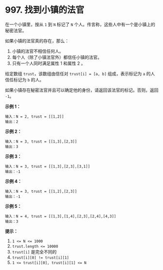# 997. 找到小镇的法官

在一个小镇里，按从 `1` 到 `N` 标记了 `N` 个人。传言称，这些人中有一个是小镇上的秘密法官。

如果小镇的法官真的存在，那么：

1. 小镇的法官不相信任何人。
2. 每个人（除了小镇法官外）都信任小镇的法官。
3. 只有一个人同时满足属性 1 和属性 2 。

给定数组 `trust`，该数组由信任对 `trust[i] = [a, b]` 组成，表示标记为 `a` 的人信任标记为 `b` 的人。

如果小镇存在秘密法官并且可以确定他的身份，请返回该法官的标记。否则，返回 `-1`。

**示例 1：**

```()
输入：N = 2, trust = [[1,2]]
输出：2
```

**示例 2：**

```()
输入：N = 3, trust = [[1,3],[2,3]]
输出：3
```

**示例 3：**

```()
输入：N = 3, trust = [[1,3],[2,3],[3,1]]
输出：-1
```

**示例 4：**

```()
输入：N = 3, trust = [[1,2],[2,3]]
输出：-1
```

**示例 5：**

```()
输入：N = 4, trust = [[1,3],[1,4],[2,3],[2,4],[4,3]]
输出：3
```

**提示：**

1. `1 <= N <= 1000`
2. `trust.length <= 10000`
3. `trust[i]` 是完全不同的
4. `trust[i][0] != trust[i][1]`
5. `1 <= trust[i][0], trust[i][1] <= N`
